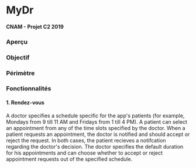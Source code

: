 # MyDr
#### CNAM - Projet C2 2019  

### Aperçu


### Objectif


### Périmètre


### Fonctionnalités
#### 1. Rendez-vous  
A doctor specifies a schedule specific for the app's patients (for example, Mondays from 9 till 11 AM and Fridays from 1 till 4 PM). A patient can select an appointment from any of the time slots specified by the doctor. When a patient requests an appointment, the doctor is notified and should accept or reject the request. In both cases, the patient recieves a notifcation regarding the doctor's decision.
The doctor specifies the default duration for his appointments and can choose whether to accept or reject appointment requests out of the specified schedule.
